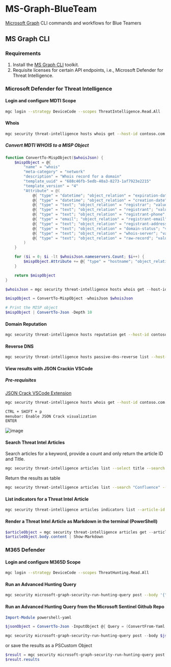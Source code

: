 # MS-Graph-BlueTeam

[Microsoft Graph](https://developer.microsoft.com/en-us/graph) CLI commands and workflows for Blue Teamers

## MS Graph CLI

### Requirements

1. Install the [MS Graph CLI](https://learn.microsoft.com/en-us/graph/cli/installation?tabs=windows) toolkit.
2. Requisite licenses for certain API endpoints, i.e., Microsoft Defender for Threat Intelligence.

### Microsoft Defender for Threat Intelligence

#### Login and configure MDTI Scope

```bash
mgc login --strategy DeviceCode --scopes ThreatIntelligence.Read.All
```

#### Whois

```bash
mgc security threat-intelligence hosts whois get --host-id contoso.com
```

##### Convert MDTI WHOIS to a MISP Object

```PowerShell
function ConvertTo-MispObject($whoisJson) {
    $mispObject = @{
        "name" = "whois"
        "meta-category" = "network"
        "description" = "Whois record for a domain"
        "template_uuid" = "688c46fb-5edb-40a3-8273-1af7923e2215"
        "template_version" = "4"
        "Attribute" = @(
            @{ "type" = "datetime"; "object_relation" = "expiration-date"; "value" = $whoisJson.expirationDateTime }
            @{ "type" = "datetime"; "object_relation" = "creation-date"; "value" = $whoisJson.registrationDateTime }
            @{ "type" = "text"; "object_relation" = "registrar"; "value" = $whoisJson.registrar.organization }
            @{ "type" = "text"; "object_relation" = "registrant"; "value" = $whoisJson.registrant.organization }
            @{ "type" = "text"; "object_relation" = "registrant-phone"; "value" = $whoisJson.registrant.telephone }
            @{ "type" = "email"; "object_relation" = "registrant-email"; "value" = $whoisJson.registrant.email }
            @{ "type" = "text"; "object_relation" = "registrant-address"; "value" = $whoisJson.registrant.address.street }
            @{ "type" = "text"; "object_relation" = "domain-status"; "value" = $whoisJson.domainStatus }
            @{ "type" = "text"; "object_relation" = "whois-server"; "value" = $whoisJson.whoisServer }
            @{ "type" = "text"; "object_relation" = "raw-record"; "value" = $whoisJson.rawWhoisText }
        )
    }

    for ($i = 0; $i -lt $whoisJson.nameservers.Count; $i++) {
        $mispObject.Attribute += @{ "type" = "hostname"; "object_relation" = "nameserver-$($i + 1)"; "value" = $whoisJson.nameservers[$i].host.id }
    }

    return $mispObject
}

$whoisJson = mgc security threat-intelligence hosts whois get --host-id contoso.com | ConvertFrom-Json

$mispObject = ConvertTo-MispObject -whoisJson $whoisJson

# Print the MISP object
$mispObject | ConvertTo-Json -Depth 10
```

#### Domain Reputation

```bash
mgc security threat-intelligence hosts reputation get --host-id contoso.com
```

#### Reverse DNS

```bash
mgc security threat-intelligence hosts passive-dns-reverse list --host-id contoso.com
```

#### View results with JSON Crackin VSCode

##### Pre-requisites

[JSON Crack VSCode Extension](https://marketplace.visualstudio.com/items?itemName=AykutSarac.jsoncrack-vscode)

```bash
mgc security threat-intelligence hosts whois get --host-id contoso.com > contoso_whois.json; code contoso_whois.json
```

```bash
CTRL + SHIFT + p
menubar: Enable JSON Crack visualization
ENTER
```

![image](https://github.com/xg5-simon/MS-Graph-BlueTeam/assets/8979648/9c906db3-cb8c-4627-9193-9c2acbb7bfb0)

#### Search Threat Intel Articles

Search articles for a keyword, provide a count and only return the article ID and Title.

```bash
mgc security threat-intelligence articles list --select title --search "Confluence" --count "true"
```

Return the results as table

```bash
mgc security threat-intelligence articles list --search "Confluence" --count "true" --output TABLE
```

#### List indicators for a Threat Intel Article

```bash
mgc security threat-intelligence articles indicators list --article-id <id>
```

#### Render a Threat Intel Article as Markdown in the terminal (PowerShell)

```PowerShell
$articleObject = mgc security threat-intelligence articles get --article-id "<id>" | ConvertFrom-Json
$articleObject.body.content | Show-Markdown
```

### M365 Defender

#### Login and configure M365D Scope

```bash
mgc login --strategy DeviceCode --scopes ThreatHunting.Read.All
```

#### Run an Advanced Hunting Query

```bash
mgc security microsoft-graph-security-run-hunting-query post --body '{"Query":"DeviceProcessEvents | where InitiatingProcessFileName =~ \"powershell.exe\" | project Timestamp, FileName, InitiatingProcessFileName | order by Timestamp desc | limit 2"}'
```

#### Run an Advanced Hunting Query from the Microsoft Sentinel Github Repo

```PowerShell
Import-Module powershell-yaml

$jsonObject = ConvertTo-Json -InputObject @{ Query = (ConvertFrom-Yaml (Invoke-WebRequest -Uri "https://raw.githubusercontent.com/Azure/Azure-Sentinel/master/Hunting%20Queries/Microsoft%20365%20Defender/Troubleshooting/Connectivity%20Failures%20by%20Device.yaml")).query }

mgc security microsoft-graph-security-run-hunting-query post --body $jsonObject
```
or save the results as a PSCustom Object

```PowerShell
$result = mgc security microsoft-graph-security-run-hunting-query post --body $jsonObject | ConvertFrom-Json
$result.results
```
